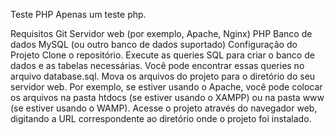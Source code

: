 Teste PHP
Apenas um teste php.

Requisitos
Git
Servidor web (por exemplo, Apache, Nginx)
PHP
Banco de dados MySQL (ou outro banco de dados suportado)
Configuração do Projeto
Clone o repositório.
Execute as queries SQL para criar o banco de dados e as tabelas necessárias. Você pode encontrar essas queries no arquivo database.sql.
Mova os arquivos do projeto para o diretório do seu servidor web. Por exemplo, se estiver usando o Apache, você pode colocar os arquivos na pasta htdocs (se estiver usando o XAMPP) ou na pasta www (se estiver usando o WAMP).
Acesse o projeto através do navegador web, digitando a URL correspondente ao diretório onde o projeto foi instalado. 
